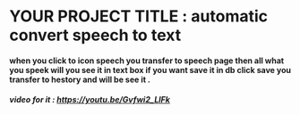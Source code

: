 
# YOUR PROJECT TITLE : automatic convert speech to text #


#### when you click to icon speech you transfer to speech page then all what you speek will you see it in text box if you want save it in db click save  you transfer to hestory and will be see it . ####
##### video for it :  https://youtu.be/Gvfwi2_LlFk #####
